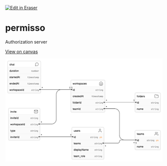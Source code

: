 <p><a target="_blank" href="https://app.eraser.io/workspace/ZN3buBXxCs6EF5ya4XR8" id="edit-in-eraser-github-link"><img alt="Edit in Eraser" src="https://firebasestorage.googleapis.com/v0/b/second-petal-295822.appspot.com/o/images%2Fgithub%2FOpen%20in%20Eraser.svg?alt=media&amp;token=968381c8-a7e7-472a-8ed6-4a6626da5501"></a></p>

# permisso
Authorization server

[﻿View on canvas](https://app.eraser.io/workspace/ZN3buBXxCs6EF5ya4XR8?elements=qMxFD3xoEhsrY3U_yXEJlw) 

![image.png](/.eraser/ZN3buBXxCs6EF5ya4XR8___YvMbxSKs2kaIanawSAwoIrGNJKI2___93OAw-Kw2Tzrm4mzcRlN2.png "image.png")




<!--- Eraser file: https://app.eraser.io/workspace/ZN3buBXxCs6EF5ya4XR8 --->